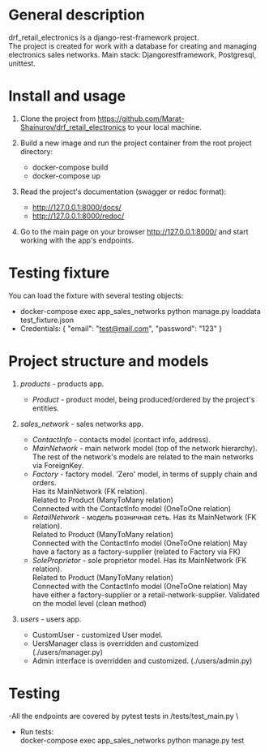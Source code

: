 # General description
drf_retail_electronics is a django-rest-framework project. \
The project is created for work with a database for creating and managing electronics sales networks.
Main stack: Djangorestframework, Postgresql, unittest.

# Install and usage
1. Clone the project from https://github.com/Marat-Shainurov/drf_retail_electronics to your local machine.

2. Build a new image and run the project container from the root project directory:
   - docker-compose build
   - docker-compose up

3. Read the project's documentation (swagger or redoc format):
   - http://127.0.0.1:8000/docs/
   - http://127.0.0.1:8000/redoc/

4. Go to the main page on your browser http://127.0.0.1:8000/ and start working with the app's endpoints.


# Testing fixture
You can load the fixture with several testing objects:
  - docker-compose exec app_sales_networks python manage.py loaddata test_fixture.json
  - Credentials: 
    {
      "email": "test@mail.com",
      "password": "123"
    }

# Project structure and models
1. *products* - products app.
   - *Product* - product model, being produced/ordered by the project's entities.

2. *sales_network* - sales networks app.
   - *ContactInfo* - contacts model (contact info, address). 
   - *MainNetwork* - main network model (top of the network hierarchy).\
     The rest of the network's models are related to the main networks via ForeignKey.
   - *Factory* - factory model. 
     'Zero' model, in terms of supply chain and orders.\
     Has its MainNetwork (FK relation).\
     Related to Product (ManyToMany relation)\
     Connected with the ContactInfo model (OneToOne relation)
   - *RetailNetwork* - модель розничная сеть.
     Has its MainNetwork (FK relation).\
     Related to Product (ManyToMany relation)\
     Connected with the ContactInfo model (OneToOne relation)
     May have a factory as a factory-supplier (related to Factory via FK)
   - *SoleProprietor* - sole proprietor model.
    Has its MainNetwork (FK relation).\
     Related to Product (ManyToMany relation)\
     Connected with the ContactInfo model (OneToOne relation)
     May have either a factory-supplier or a retail-network-supplier. Validated on the model level (clean method)

3. *users* - users app.
   - CustomUser - customized User model.
   - UersManager class is overridden and customized (./users/manager.py)
   - Admin interface is overridden and customized. (./users/admin.py)

# Testing
-All the endpoints are covered by pytest tests in /tests/test_main.py \
- Run tests:\
  docker-compose exec app_sales_networks python manage.py test

